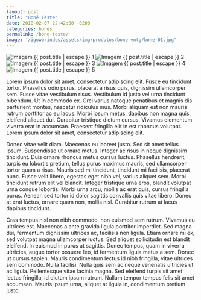 ```yaml
---
layout: post
title: "Boné Teste"
date: 2018-02-07 22:42:00 -0200
categories: bonés
permalink: /bone-teste/
image: '/igowbrindes/assets/img/produtos/bone-vntg/bone-01.jpg'
---
```

<img class="img-galeria" src="{{ '/assets/img/produtos/bone-vntg/bone-01.jpg'
| prepend: site.baseurl }}" alt="Imagem {{ post.title | escape }} 1">
<img class="img-galeria" src="{{ '/assets/img/produtos/bone-vntg/bone-02.jpg'
| prepend: site.baseurl }}" alt="Imagem {{ post.title | escape }} 2">
<img class="img-galeria" src="{{ '/assets/img/produtos/bone-vntg/bone-03.jpeg'
| prepend: site.baseurl }}" alt="Imagem {{ post.title | escape }} 3">
<img class="img-galeria" src="{{ '/assets/img/produtos/bone-vntg/bone-04.jpg'
| prepend: site.baseurl }}" alt="Imagem {{ post.title | escape }} 4">
<img class="img-galeria" src="{{ '/assets/img/produtos/bone-vntg/bone-05.jpg'
| prepend: site.baseurl }}" alt="Imagem {{ post.title | escape }} 5">

<p class="text-indent">
  Lorem ipsum dolor sit amet, consectetur adipiscing elit. Fusce eu tincidunt tortor.
  Phasellus odio purus, placerat a risus quis, dignissim ullamcorper sem.
  Fusce vitae vestibulum risus. Vestibulum id justo vel urna tincidunt bibendum.
  Ut in commodo ex. Orci varius natoque penatibus et magnis dis parturient montes,
  nascetur ridiculus mus. Morbi aliquam est non mauris rutrum porttitor ac eu lacus.
  Morbi ipsum metus, dapibus non magna quis, eleifend aliquet dui.
  Curabitur tristique dictum cursus. Vivamus elementum viverra erat in accumsan.
  Praesent fringilla elit in est rhoncus volutpat. Lorem ipsum dolor sit amet,
  consectetur adipiscing elit.
</p>
<p class="text-indent">
  Donec vitae velit diam. Maecenas eu laoreet justo. Sed sit amet tellus ipsum.
  Suspendisse ut ornare metus. Integer ac risus in neque dignissim tincidunt.
  Duis ornare rhoncus metus cursus luctus. Phasellus hendrerit, turpis eu lobortis pretium,
  tellus purus maximus mauris, sed ullamcorper tortor quam a risus. Mauris sed mi tincidunt,
  tincidunt mi facilisis, placerat nunc. Fusce velit libero, egestas eget nibh vel,
  varius aliquet sem. Morbi tincidunt rutrum elit vel blandit. Integer tristique urna eros,
  blandit volutpat urna congue lobortis. Morbi urna arcu, mollis ac erat quis, cursus
  fringilla purus. Aenean sed tortor id dolor sagittis convallis quis vitae libero.
  Donec at erat luctus, ornare quam non, mollis nisl. Curabitur rutrum at lacus
  dapibus tincidunt.
</p>
<p class="text-indent">
  Cras tempus nisl non nibh commodo, non euismod sem rutrum. Vivamus eu ultrices est.
  Maecenas a ante gravida ligula porttitor imperdiet. Sed magna dui, fermentum dignissim
  ultrices ac, facilisis non ligula. Etiam ornare mi ex, sed volutpat magna ullamcorper luctus.
  Sed aliquet sollicitudin est blandit eleifend. In euismod in purus at sagittis. Donec
  tempus, quam in viverra ultricies, augue tortor posuere leo, id fermentum ligula metus
  a sem. Donec ut cursus sapien. Mauris condimentum lectus id nibh fringilla, vitae ultrices
  sem commodo. Nulla facilisi. Nulla quis sem ac neque venenatis ultricies ut ac ligula.
  Pellentesque vitae lacinia magna. Sed eleifend turpis sit amet lectus fringilla, id dictum
  ipsum rutrum. Nullam tempor tempus felis sit amet accumsan. Mauris ipsum urna, aliquet at
  ligula in, condimentum pretium justo.
</p>
